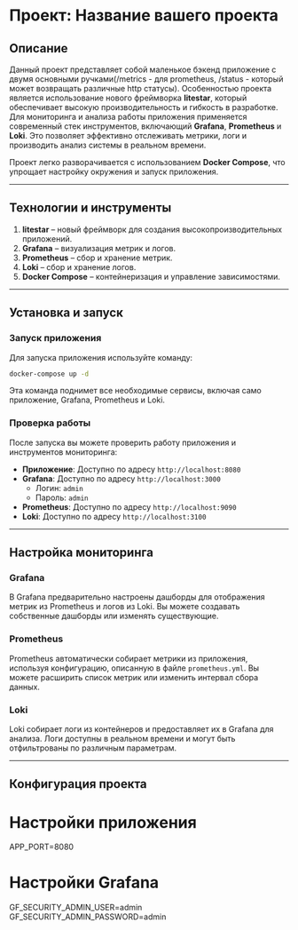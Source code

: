 # Проект: Название вашего проекта

## Описание
Данный проект представляет собой маленькое бэкенд приложение с двумя основными ручками(/metrics - для prometheus, /status - который может возвращать различные http статусы). Особенностью проекта является использование нового фреймворка **litestar**, который обеспечивает высокую производительность и гибкость в разработке. Для мониторинга и анализа работы приложения применяется современный стек инструментов, включающий **Grafana**, **Prometheus** и **Loki**. Это позволяет эффективно отслеживать метрики, логи и производить анализ системы в реальном времени.

Проект легко разворачивается с использованием **Docker Compose**, что упрощает настройку окружения и запуск приложения.

---

## Технологии и инструменты

1. **litestar** – новый фреймворк для создания высокопроизводительных приложений.
2. **Grafana** – визуализация метрик и логов.
3. **Prometheus** – сбор и хранение метрик.
4. **Loki** – сбор и хранение логов.
5. **Docker Compose** – контейнеризация и управление зависимостями.

---

## Установка и запуск
### Запуск приложения
Для запуска приложения используйте команду:
```bash
docker-compose up -d
```
Эта команда поднимет все необходимые сервисы, включая само приложение, Grafana, Prometheus и Loki.

### Проверка работы
После запуска вы можете проверить работу приложения и инструментов мониторинга:

- **Приложение**: Доступно по адресу `http://localhost:8080` 
- **Grafana**: Доступно по адресу `http://localhost:3000`
  - Логин: `admin`  
  - Пароль: `admin`
- **Prometheus**: Доступно по адресу `http://localhost:9090`
- **Loki**: Доступно по адресу `http://localhost:3100`

---

## Настройка мониторинга

### Grafana
В Grafana предварительно настроены дашборды для отображения метрик из Prometheus и логов из Loki. Вы можете создавать собственные дашборды или изменять существующие.

### Prometheus
Prometheus автоматически собирает метрики из приложения, используя конфигурацию, описанную в файле `prometheus.yml`. Вы можете расширить список метрик или изменить интервал сбора данных.

### Loki
Loki собирает логи из контейнеров и предоставляет их в Grafana для анализа. Логи доступны в реальном времени и могут быть отфильтрованы по различным параметрам.

---

## Конфигурация проекта

# Настройки приложения
APP_PORT=8080

# Настройки Grafana
GF_SECURITY_ADMIN_USER=admin
GF_SECURITY_ADMIN_PASSWORD=admin



